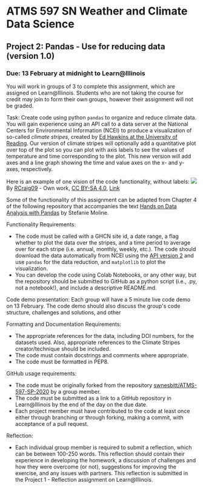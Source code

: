 # ATMS 597 SN Weather and Climate Data Science
## Project 2: Pandas - Use for reducing data (version 1.0)
### Due: 13 February at midnight to Learn@Illinois

You will work in groups of 3 to complete this assignment, which are assigned on Learn@Illinois.  Students who are not taking the course for credit may join to form their own groups, however their assignment will not be graded.

Task:
Create code using python `pandas` to organize and reduce climate data.  You will gain experience using an API call to a data server at the National Centers for Environmental Information (NCEI) to produce a visualization of so-called *climate stripes*, created by [Ed Hawkins at the University of Reading](https://showyourstripes.info/).  Our version of climate stripes will optionally add a quantitative plot over top of the plot so you can plot with axis labels to see the values of temperature and time corresponding to the plot.  This new version will add axes and a line graph showing the time and value axes on the x- and y-axes, respectively.

Here is an example of one vision of the code functionality, without labels:
<img src="https://upload.wikimedia.org/wikipedia/commons/thumb/5/5c/20190705_Warming_stripes_BEHIND_line_graph_-_Berkeley_Earth_%28world%29.png/2560px-20190705_Warming_stripes_BEHIND_line_graph_-_Berkeley_Earth_%28world%29.png">
By <a href="//commons.wikimedia.org/wiki/User:RCraig09" title="User:RCraig09">RCraig09</a> - <span class="int-own-work" lang="en">Own work</span>, <a href="https://creativecommons.org/licenses/by-sa/4.0" title="Creative Commons Attribution-Share Alike 4.0">CC BY-SA 4.0</a>, <a href="https://commons.wikimedia.org/w/index.php?curid=80170965">Link</a>

Some of the functionality of this assignment can be adapted from Chapter 4 of the following repository that accompanies the text [Hands on Data Analysis with Pandas](https://github.com/stefmolin/Hands-On-Data-Analysis-with-Pandas/tree/master/ch_04) by Stefanie Moline.

Functionality Requirements:
* The code must be called with a GHCN site id, a date range, a flag whether to plot the data over the stripes, and a time period to average over for each stripe (i.e. annual, monthly, weekly, etc.).  The code should download the data automatically from NCEI using the [API version 2](https://www.ncdc.noaa.gov/cdo-web/webservices/v2) and use `pandas` for the data reduction, and `matplotlib` to plot the visualization.
* You can develop the code using Colab Notebooks, or any other way, but the repository should be submitted to GitHub as a python script (i.e., .py, not a notebook!), and include a descriptive README.md.

Code demo presentation: Each group will have a 5 minute live code demo on 13 February.  The code demo should also discuss the group's code structure, challenges and solutions, and other 

Formatting and Documentation Requirements:
* The appropriate references for the data, including DOI numbers, for the datasets used.  Also, appropriate references to the Climate Stripes creator/technique should be included.
* The code must contain docstrings and comments where appropriate.
* The code must be formatted in PEP8.

GitHub usage requirements:
* The code must be originally forked from the repository [swnesbitt/ATMS-597-SP-2020](https://github.com/swnesbitt/ATMS-597-SP-2020/) by a group member.
* The code must be submitted as a link to a GitHub repository in Learn@Illinois by the end of the day on the due date.  
* Each project member must have contributed to the code at least once either through branching or through forking, making a commit, with acceptance of a pull request.

Reflection:
* Each individual group member is required to submit a reflection, which can be between 100-250 words. This reflection should contain their experience in developing the homework, a discussion of challenges and how they were overcome (or not), suggestions for improving the exercise, and any issues with partners.  This reflection is submitted in the Project 1 - Reflection assignment on Learn@Illinois.

